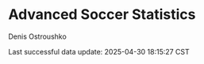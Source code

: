 # Advanced Soccer Statistics
Denis Ostroushko

<!-- gfm -->

Last successful data update: 2025-04-30 18:15:27 CST
